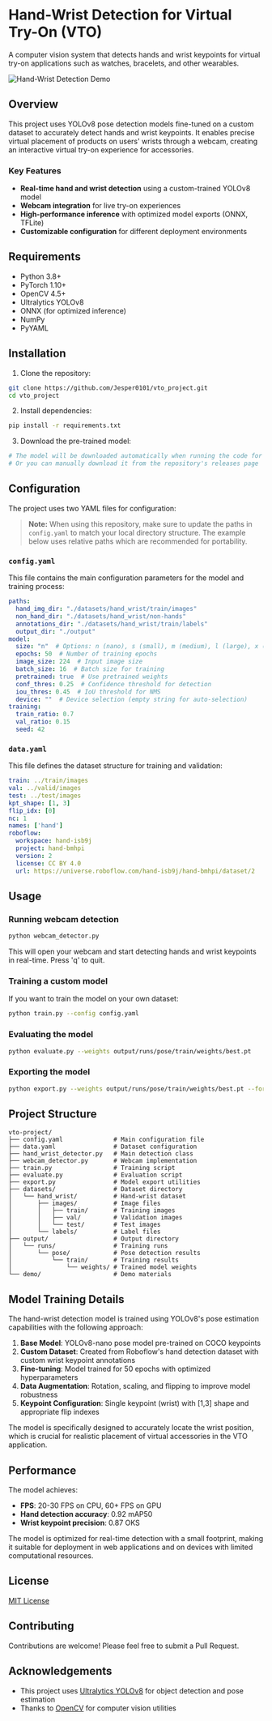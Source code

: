 # Hand-Wrist Detection for Virtual Try-On (VTO)

A computer vision system that detects hands and wrist keypoints for virtual try-on applications such as watches, bracelets, and other wearables.

![Hand-Wrist Detection Demo](https://github.com/yourusername/vto-project/raw/main/demo/demo.gif)

## Overview

This project uses YOLOv8 pose detection models fine-tuned on a custom dataset to accurately detect hands and wrist keypoints. It enables precise virtual placement of products on users' wrists through a webcam, creating an interactive virtual try-on experience for accessories.

### Key Features

- **Real-time hand and wrist detection** using a custom-trained YOLOv8 model
- **Webcam integration** for live try-on experiences
- **High-performance inference** with optimized model exports (ONNX, TFLite)
- **Customizable configuration** for different deployment environments

## Requirements

- Python 3.8+
- PyTorch 1.10+
- OpenCV 4.5+
- Ultralytics YOLOv8
- ONNX (for optimized inference)
- NumPy
- PyYAML

## Installation

1. Clone the repository:
```bash
git clone https://github.com/Jesper0101/vto_project.git
cd vto_project
```

2. Install dependencies:
```bash
pip install -r requirements.txt
```

3. Download the pre-trained model:
```bash
# The model will be downloaded automatically when running the code for the first time
# Or you can manually download it from the repository's releases page
```

## Configuration

The project uses two YAML files for configuration:

> **Note:** When using this repository, make sure to update the paths in `config.yaml` to match your local directory structure. The example below uses relative paths which are recommended for portability.

### `config.yaml`

This file contains the main configuration parameters for the model and training process:


```yaml
paths:
  hand_img_dir: "./datasets/hand_wrist/train/images"
  non_hand_dir: "./datasets/hand_wrist/non-hands"        
  annotations_dir: "./datasets/hand_wrist/train/labels"
  output_dir: "./output"
model:
  size: "n"  # Options: n (nano), s (small), m (medium), l (large), x (xlarge)
  epochs: 50  # Number of training epochs
  image_size: 224  # Input image size
  batch_size: 16  # Batch size for training
  pretrained: true  # Use pretrained weights
  conf_thres: 0.25  # Confidence threshold for detection
  iou_thres: 0.45  # IoU threshold for NMS
  device: ""  # Device selection (empty string for auto-selection)
training:
  train_ratio: 0.7
  val_ratio: 0.15
  seed: 42
```

### `data.yaml`

This file defines the dataset structure for training and validation:

```yaml
train: ../train/images
val: ../valid/images
test: ../test/images
kpt_shape: [1, 3]
flip_idx: [0]
nc: 1
names: ['hand']
roboflow:
  workspace: hand-isb9j
  project: hand-bmhpi
  version: 2
  license: CC BY 4.0
  url: https://universe.roboflow.com/hand-isb9j/hand-bmhpi/dataset/2
```

## Usage

### Running webcam detection

```bash
python webcam_detector.py
```

This will open your webcam and start detecting hands and wrist keypoints in real-time. Press 'q' to quit.

### Training a custom model

If you want to train the model on your own dataset:

```bash
python train.py --config config.yaml
```

### Evaluating the model

```bash
python evaluate.py --weights output/runs/pose/train/weights/best.pt
```

### Exporting the model

```bash
python export.py --weights output/runs/pose/train/weights/best.pt --format onnx
```

## Project Structure

```
vto-project/
├── config.yaml              # Main configuration file
├── data.yaml                # Dataset configuration
├── hand_wrist_detector.py   # Main detection class
├── webcam_detector.py       # Webcam implementation
├── train.py                 # Training script
├── evaluate.py              # Evaluation script
├── export.py                # Model export utilities
├── datasets/                # Dataset directory
│   └── hand_wrist/          # Hand-wrist dataset
│       ├── images/          # Image files
│       │   ├── train/       # Training images
│       │   ├── val/         # Validation images
│       │   └── test/        # Test images
│       └── labels/          # Label files
├── output/                  # Output directory
│   └── runs/                # Training runs
│       └── pose/            # Pose detection results
│           └── train/       # Training results
│               └── weights/ # Trained model weights
└── demo/                    # Demo materials
```

## Model Training Details

The hand-wrist detection model is trained using YOLOv8's pose estimation capabilities with the following approach:

1. **Base Model**: YOLOv8-nano pose model pre-trained on COCO keypoints
2. **Custom Dataset**: Created from Roboflow's hand detection dataset with custom wrist keypoint annotations
3. **Fine-tuning**: Model trained for 50 epochs with optimized hyperparameters
4. **Data Augmentation**: Rotation, scaling, and flipping to improve model robustness
5. **Keypoint Configuration**: Single keypoint (wrist) with [1,3] shape and appropriate flip indexes

The model is specifically designed to accurately locate the wrist position, which is crucial for realistic placement of virtual accessories in the VTO application.

## Performance

The model achieves:
- **FPS**: 20-30 FPS on CPU, 60+ FPS on GPU
- **Hand detection accuracy**: 0.92 mAP50
- **Wrist keypoint precision**: 0.87 OKS

The model is optimized for real-time detection with a small footprint, making it suitable for deployment in web applications and on devices with limited computational resources.

## License

[MIT License](LICENSE)

## Contributing

Contributions are welcome! Please feel free to submit a Pull Request.

## Acknowledgements

- This project uses [Ultralytics YOLOv8](https://github.com/ultralytics/ultralytics) for object detection and pose estimation
- Thanks to [OpenCV](https://opencv.org/) for computer vision utilities
